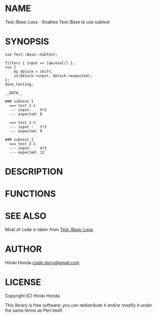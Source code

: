 # NAME

Test::Base::Less - Enables Test::Base to use subtest

# SYNOPSIS

    use Test::Base::SubTest;

    filters { input => [qw/eval/] };
    run {
        my $block = shift;
        is($block->input, $block->expected);
    };
    done_testing;

    __DATA__

    ### subtest 1
      === test 1-1
      --- input:    4*2
      --- expected: 8

      === test 1-2
      --- input :   3*3
      --- expected: 9

    ### subtest 2
      === test 2-1
      --- input:    4*3
      --- expected: 12

# DESCRIPTION

# FUNCTIONS

# SEE ALSO

Most of code is taken from [Test::Base::Less](https://metacpan.org/pod/Test::Base::Less).

# AUTHOR

Hiroki Honda <cside.story@gmail.com>

# LICENSE

Copyright (C) Hiroki Honda

This library is free software; you can redistribute it and/or modify
it under the same terms as Perl itself.
